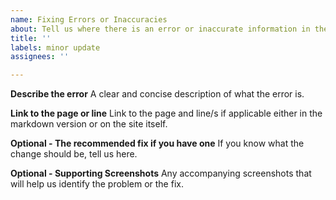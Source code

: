 ```yaml
---
name: Fixing Errors or Inaccuracies
about: Tell us where there is an error or inaccurate information in the docs.
title: ''
labels: minor update
assignees: ''

---
```


**Describe the error**
A clear and concise description of what the error is.

**Link to the page or line**
Link to the page and line/s if applicable either in the markdown version or on the site itself.

**Optional - The recommended fix if you have one**
If you know what the change should be, tell us here.

**Optional - Supporting Screenshots**
Any accompanying screenshots that will help us identify the problem or the fix.
